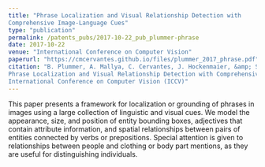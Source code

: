 ```yaml
---
title: "Phrase Localization and Visual Relationship Detection with 
Comprehensive Image-Language Cues"
type: "publication"
permalink: /patents_pubs/2017-10-22_pub_plummer-phrase
date: 2017-10-22
venue: "International Conference on Computer Vision"
paperurl: "https://cmcervantes.github.io/files/plummer_2017_phrase.pdf"
citation: "B. Plummer, A. Mallya, C. Cervantes, J. Hockenmaier, &amp; S. Lazebnik. (2017) 
Phrase Localization and Visual Relationship Detection with Comprehensive Image-Language Cues. 
International Conference on Computer Vision (ICCV)"
---
```


This paper presents a framework for localization or grounding of phrases in images using a 
large collection of linguistic and visual cues.  We model the appearance, size, and position of entity 
bounding boxes, adjectives that contain attribute information, and spatial relationships between pairs of 
entities connected by verbs or prepositions. Special attention is given to relationships between people 
and clothing or body part mentions, as they are useful for distinguishing individuals.
